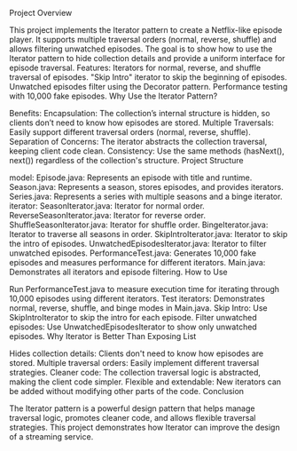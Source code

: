 Project Overview

This project implements the Iterator pattern to create a Netflix-like episode player. It supports multiple traversal orders (normal, reverse, shuffle) and allows filtering unwatched episodes. The goal is to show how to use the Iterator pattern to hide collection details and provide a uniform interface for episode traversal.
Features:
Iterators for normal, reverse, and shuffle traversal of episodes.
"Skip Intro" iterator to skip the beginning of episodes.
Unwatched episodes filter using the Decorator pattern.
Performance testing with 10,000 fake episodes.
Why Use the Iterator Pattern?

Benefits:
Encapsulation: The collection’s internal structure is hidden, so clients don’t need to know how episodes are stored.
Multiple Traversals: Easily support different traversal orders (normal, reverse, shuffle).
Separation of Concerns: The iterator abstracts the collection traversal, keeping client code clean.
Consistency: Use the same methods (hasNext(), next()) regardless of the collection's structure.
Project Structure

model:
Episode.java: Represents an episode with title and runtime.
Season.java: Represents a season, stores episodes, and provides iterators.
Series.java: Represents a series with multiple seasons and a binge iterator.
iterator:
SeasonIterator.java: Iterator for normal order.
ReverseSeasonIterator.java: Iterator for reverse order.
ShuffleSeasonIterator.java: Iterator for shuffle order.
BingeIterator.java: Iterator to traverse all seasons in order.
SkipIntroIterator.java: Iterator to skip the intro of episodes.
UnwatchedEpisodesIterator.java: Iterator to filter unwatched episodes.
PerformanceTest.java: Generates 10,000 fake episodes and measures performance for different iterators.
Main.java: Demonstrates all iterators and episode filtering.
How to Use

Run PerformanceTest.java to measure execution time for iterating through 10,000 episodes using different iterators.
Test iterators: Demonstrates normal, reverse, shuffle, and binge modes in Main.java.
Skip Intro: Use SkipIntroIterator to skip the intro for each episode.
Filter unwatched episodes: Use UnwatchedEpisodesIterator to show only unwatched episodes.
Why Iterator is Better Than Exposing List<Episode>

Hides collection details: Clients don't need to know how episodes are stored.
Multiple traversal orders: Easily implement different traversal strategies.
Cleaner code: The collection traversal logic is abstracted, making the client code simpler.
Flexible and extendable: New iterators can be added without modifying other parts of the code.
Conclusion

The Iterator pattern is a powerful design pattern that helps manage traversal logic, promotes cleaner code, and allows flexible traversal strategies. This project demonstrates how Iterator can improve the design of a streaming service.
